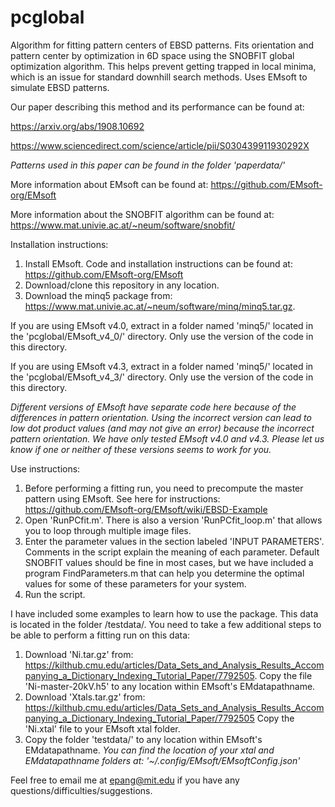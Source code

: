 # pcglobal
Algorithm for fitting pattern centers of EBSD patterns. Fits orientation and pattern center by optimization in 6D space using the SNOBFIT global optimization algorithm. This helps prevent getting trapped in local minima, which is an issue for standard downhill search methods. Uses EMsoft to simulate EBSD patterns. 

Our paper describing this method and its performance can be found at:

https://arxiv.org/abs/1908.10692

https://www.sciencedirect.com/science/article/pii/S030439911930292X

*Patterns used in this paper can be found in the folder 'paperdata/'*

More information about EMsoft can be found at: https://github.com/EMsoft-org/EMsoft

More information about the SNOBFIT algorithm can be found at: https://www.mat.univie.ac.at/~neum/software/snobfit/

Installation instructions:
1. Install EMsoft. Code and installation instructions can be found at: https://github.com/EMsoft-org/EMsoft
2. Download/clone this repository in any location.
3. Download the minq5 package from: https://www.mat.univie.ac.at/~neum/software/minq/minq5.tar.gz. 

If you are using EMsoft v4.0, extract in a folder named 'minq5/' located in the 'pcglobal/EMsoft_v4_0/' directory. Only use the version of the code in this directory.

If you are using EMsoft v4.3, extract in a folder named 'minq5/' located in the 'pcglobal/EMsoft_v4_3/' directory. Only use the version of the code in this directory.

*Different versions of EMsoft have separate code here because of the differences in pattern orientation. Using the incorrect version can lead to low dot product values (and may not give an error) because the incorrect pattern orientation. We have only tested EMsoft v4.0 and v4.3. Please let us know if one or neither of these versions seems to work for you.*



Use instructions:
1. Before performing a fitting run, you need to precompute the master pattern using EMsoft. See here for instructions: https://github.com/EMsoft-org/EMsoft/wiki/EBSD-Example
2. Open 'RunPCfit.m'. There is also a version 'RunPCfit_loop.m' that allows you to loop through multiple image files.
3. Enter the parameter values in the section labeled 'INPUT PARAMETERS'. Comments in the script explain the meaning of each parameter. Default SNOBFIT values should be fine in most cases, but we have included a program FindParameters.m that can help you determine the optimal values for some of these parameters for your system.
4. Run the script.


I have included some examples to learn how to use the package. This data is located in the folder /testdata/. You need to take a few additional steps to be able to perform a fitting run on this data:
1. Download 'Ni.tar.gz' from: https://kilthub.cmu.edu/articles/Data_Sets_and_Analysis_Results_Accompanying_a_Dictionary_Indexing_Tutorial_Paper/7792505. Copy the file 'Ni-master-20kV.h5' to any location within EMsoft's EMdatapathname.
2. Download 'Xtals.tar.gz' from: https://kilthub.cmu.edu/articles/Data_Sets_and_Analysis_Results_Accompanying_a_Dictionary_Indexing_Tutorial_Paper/7792505
Copy the 'Ni.xtal' file to your EMsoft xtal folder. 
3. Copy the folder 'testdata/' to any location within EMsoft's EMdatapathname.
*You can find the location of your xtal and EMdatapathname folders at: '~/.config/EMsoft/EMsoftConfig.json'*


Feel free to email me at epang@mit.edu if you have any questions/difficulties/suggestions.
